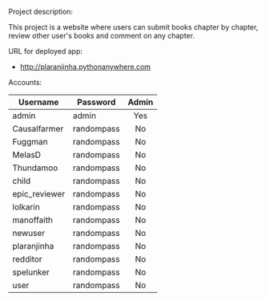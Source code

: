 Project description:

This project is a website where users can submit books chapter by chapter,
review other user's books and comment on any chapter.

URL for deployed app:
- http://plaranjinha.pythonanywhere.com

Accounts:

Username | Password | Admin
--- | --- | :---:
admin | admin | Yes
Causalfarmer | randompass | No
Fuggman | randompass | No
MelasD | randompass | No
Thundamoo | randompass | No
child | randompass | No
epic_reviewer | randompass | No
lolkarin | randompass | No
manoffaith | randompass | No
newuser | randompass | No
plaranjinha | randompass | No
redditor | randompass | No
spelunker | randompass | No
user | randompass | No